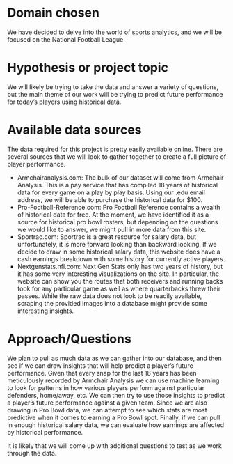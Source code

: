 # Domain chosen
We have decided to delve into the world of sports analytics, and we will be focused on the National Football League.
 
# Hypothesis or project topic
We will likely be trying to take the data and answer a variety of questions, but the main theme of our work will be trying to predict future performance for today’s players using historical data. 
 
# Available data sources
 
The data required for this project is pretty easily available online.  There are several sources that we will look to gather together to create a full picture of player performance.
 
* Armchairanalysis.com:  The bulk of our dataset will come from Armchair Analysis.  This is a pay service that has compiled 18 years of historical data for every game on a play by play basis.  Using our .edu email address, we will be able to purchase the historical data for $100.
* Pro-Football-Reference.com:  Pro Football Reference contains a wealth of historical data for free.  At the moment, we have identified it as a source for historical pro bowl rosters, but depending on the questions we would like to answer, we might pull in more data from this site.
* Sportrac.com:  Sportrac is a great resource for salary data, but unfortunately, it is more forward looking than backward looking.  If we decide to draw in some historical salary data, this website does have a cash earnings breakdown with some history for currently active players.
* Nextgenstats.nfl.com:  Next Gen Stats only has two years of history, but it has some very interesting visualizations on the site.  In particular, the website can show you the routes that both receivers and running backs took for any particular game as well as where quarterbacks threw their passes.  While the raw data does not look to be readily available, scraping the provided images into a database might provide some interesting insights.
 
# Approach/Questions
 
We plan to pull as much data as we can gather into our database, and then see if we can draw insights that will help predict a player’s future performance.  Given that every snap for the last 18 years has been meticulously recorded by Armchair Analysis we can use machine learning to look for patterns in how various players perform against particular defenders, home/away, etc.  We can then try to use those insights to predict a player’s future performance against a given team.  Since we are also drawing in Pro Bowl data, we can attempt to see which stats are most predictive when it comes to earning a Pro Bowl spot.  Finally, if we can pull in enough historical salary data, we can evaluate how earnings are affected by historical performance. 
 
It is likely that we will come up with additional questions to test as we work through the data.
